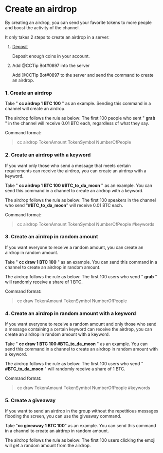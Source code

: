 # Create an airdrop

By creating an airdrop, you can send your favorite tokens to more people and boost the activity of the channel.

It only takes 2 steps to create an airdrop in a server:

1. [Deposit](https://doc.cctip.io/guide/cctip-discord/deposit)

   Deposit enough coins in your account.

2. Add @CCTip Bot\#0897 into the server

   Add @CCTip Bot\#0897 to the server and send the command to create an airdrop.

### 1. Create an airdrop

Take " **cc airdrop 1 BTC 100** " as an example. Sending this command in a channel will create an airdrop.

The airdrop follows the rule as below: The first 100 people who sent " **grab** " in the channel will receive 0.01 BTC each, regardless of what they say.

Command format:

> cc airdrop TokenAmount TokenSymbol NumberOfPeople

### 2. Create an airdrop with a keyword

If you want only those who send a message that meets certain requirements can receive the airdrop, you can create an airdrop with a keyword.

Take " **cc airdrop 1 BTC 100 \#BTC\_to\_da\_moon "** as an example. You can send this command in a channel to create an airdrop with a keyword.

The airdrop follows the rule as below: The first 100 speakers in the channel who send "**\#BTC\_to\_da\_moon**" will receive 0.01 BTC each.

Command format:

> cc airdrop TokenAmount TokenSymbol NumberOfPeople \#keywords

### 3. Create an airdrop in random amount

If you want everyone to receive a random amount, you can create an airdrop in random amount.

Take " **cc draw 1 BTC 100** " as an example. You can send this command in a channel to create an airdrop in random amount.

The airdrop follows the rule as below: The first 100 users who send " **grab** " will randomly receive a share of 1 BTC.

Command format:

> cc draw TokenAmount TokenSymbol NumberOfPeople

### 4. Create an airdrop in random amount with a keyword

If you want everyone to receive a random amount and only those who send a message containing a certain keyword can receive the airdrop, you can create an airdrop in random amount with a keyword.

Take " **cc draw 1 BTC 100 \#BTC\_to\_da\_moon** " as an example. You can send this command in a channel to create an airdrop in random amount with a keyword.

The airdrop follows the rule as below: The first 100 users who send " **\#BTC\_to\_da\_moon** " will randomly receive a share of 1 BTC.

Command format:

> cc draw TokenAmount TokenSymbol NumberOfPeople \#keywords

### 5. Create a giveaway

If you want to send an airdrop in the group without the repetitious messages flooding the screen, you can use the giveaway command.

Take "**cc giveaway 1 BTC 100**" as an example. You can send this command in a channel to create an airdrop in random amount. 

The airdrop follows the rule as below: The first 100 users clicking the emoji will get a random amount from the airdrop.

